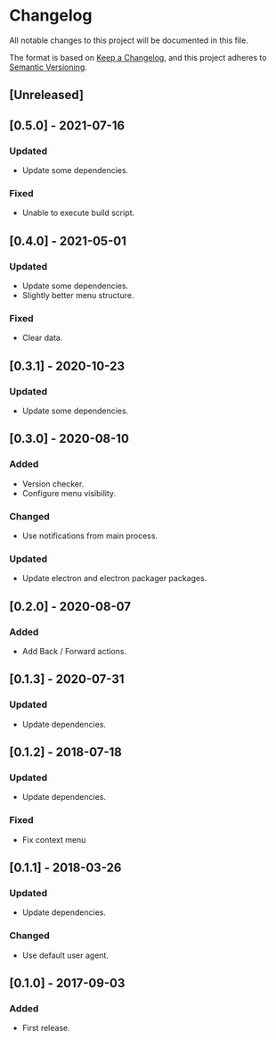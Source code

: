 # Changelog
All notable changes to this project will be documented in this file.

The format is based on [Keep a Changelog](https://keepachangelog.com/en/1.0.0/),
and this project adheres to [Semantic Versioning](https://semver.org/spec/v2.0.0.html).

## [Unreleased]

## [0.5.0] - 2021-07-16
### Updated
- Update some dependencies.

### Fixed
- Unable to execute build script.

## [0.4.0] - 2021-05-01
### Updated
- Update some dependencies.
- Slightly better menu structure.

### Fixed
- Clear data.

## [0.3.1] - 2020-10-23
### Updated
- Update some dependencies.

## [0.3.0] - 2020-08-10
### Added
- Version checker.
- Configure menu visibility.

### Changed
- Use notifications from main process.

### Updated
- Update electron and electron packager packages.

## [0.2.0] - 2020-08-07
### Added
- Add Back / Forward actions.

## [0.1.3] - 2020-07-31
### Updated
- Update dependencies.

## [0.1.2] - 2018-07-18
### Updated
- Update dependencies.

### Fixed
- Fix context menu

## [0.1.1] - 2018-03-26
### Updated
- Update dependencies.

### Changed
- Use default user agent.

## [0.1.0] - 2017-09-03
### Added
- First release.
